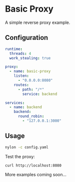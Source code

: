 # Basic Proxy

A simple reverse proxy example.

## Configuration

```yaml
runtime:
  threads: 4
  work_stealing: true

proxy:
  - name: basic-proxy
    listen:
      - "0.0.0.0:8080"
    routes:
      - path: "/*"
        service: backend

services:
  - name: backend
    backend:
      round_robin:
        - "127.0.0.1:3000"
```

## Usage

```bash
nylon -c config.yaml
```

Test the proxy:

```bash
curl http://localhost:8080
```

More examples coming soon...


